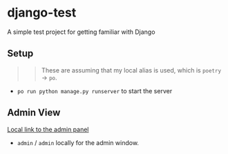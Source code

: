 # django-test

A simple test project for getting familiar with Django

## Setup

> > These are assuming that my local alias is used, which is `poetry` -> `po`.

- `po run python manage.py runserver` to start the server

## Admin View

[Local link to the admin panel](http://localhost:8000/admin)

- `admin` / `admin` locally for the admin window.
